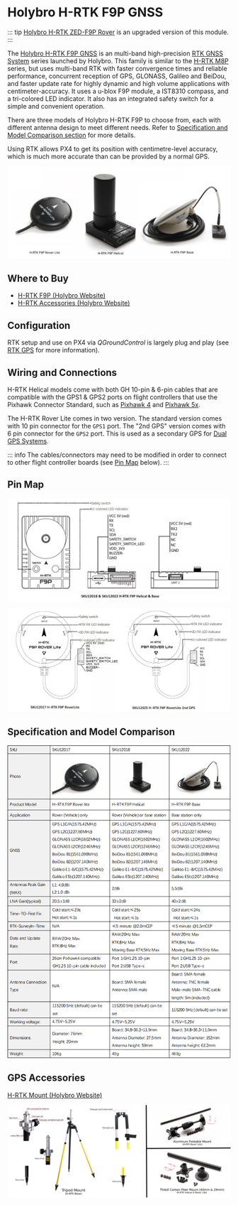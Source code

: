 # Holybro H-RTK F9P GNSS

::: tip
[Holybro H-RTK ZED-F9P Rover](../dronecan/holybro_h_rtk_zed_f9p_gps.md) is an upgraded version of this module.
:::


The [Holybro H-RTK F9P GNSS](https://holybro.com/products/h-rtk-f9p-gnss-series) is an multi-band high-precision [RTK GNSS System](../gps_compass/rtk_gps.md) series launched by Holybro.
This family is similar to the [H-RTK M8P](../gps_compass/rtk_gps_holybro_h-rtk-m8p.md) series, but uses multi-band RTK with faster convergence times and reliable performance, concurrent reception of GPS, GLONASS, Galileo and BeiDou, and faster update rate for highly dynamic and high volume applications with centimeter-accuracy.
It uses a u-blox F9P module, a IST8310 compass, and a tri-colored LED indicator.
It also has an integrated safety switch for a simple and convenient operation.

There are three models of Holybro H-RTK F9P to choose from, each with different antenna design to meet different needs.
Refer to [Specification and Model Comparison section](#specification-and-model-comparison) for more details.

Using RTK allows PX4 to get its position with centimetre-level accuracy, which is much more accurate than can be provided by a normal GPS.

![h-rtk](../../assets/hardware/gps/rtk_holybro_h-rtk-f9p_all_label.jpg)

## Where to Buy

* [H-RTK F9P (Holybro Website)](https://holybro.com/products/h-rtk-f9p-gnss-series)
* [H-RTK Accessories (Holybro Website)](https://holybro.com/collections/h-rtk-gps)

## Configuration

RTK setup and use on PX4 via _QGroundControl_ is largely plug and play \(see [RTK GPS](../gps_compass/rtk_gps.md) for more information\).

## Wiring and Connections

H-RTK Helical models come with both GH 10-pin & 6-pin cables that are compatible with the GPS1 & GPS2 ports on flight controllers that use the Pixhawk Connector Standard, such as [Pixhawk 4](../flight_controller/pixhawk4.md) and [Pixhawk 5x](../flight_controller/pixhawk5x.md).

The H-RTK Rover Lite comes in two version.
The standard version comes with 10 pin connector for the `GPS1` port.
The "2nd GPS" version comes with 6 pin connector for the `GPS2` port.
This is used as a secondary GPS for [Dual GPS Systems](../gps_compass/index.md#dual_gps).

::: info
The cables/connectors may need to be modified in order to connect to other flight controller boards (see [Pin Map](#pin-map) below).
:::

## Pin Map

![h-rtk-f9p_rover_pinmap](../../assets/hardware/gps/rtk_holybro_h-rtk_helical_pinmap.jpg)

![h-rtk-f9p_helical_pinmap](../../assets/hardware/gps/rtk_holybro_h-rtk_rover_lite_pinmap.jpg)


## Specification and Model Comparison

![h-rtk-f9p_spec](../../assets/hardware/gps/rtk_holybro_h-rtk-f9p_spec.png)

## GPS Accessories

[H-RTK Mount (Holybro Website)](https://holybro.com/products/vertical-mount-for-h-rtk-helical)

![h-rtk](../../assets/hardware/gps/rtk_holybro_h-rtk_mount_3.png)
